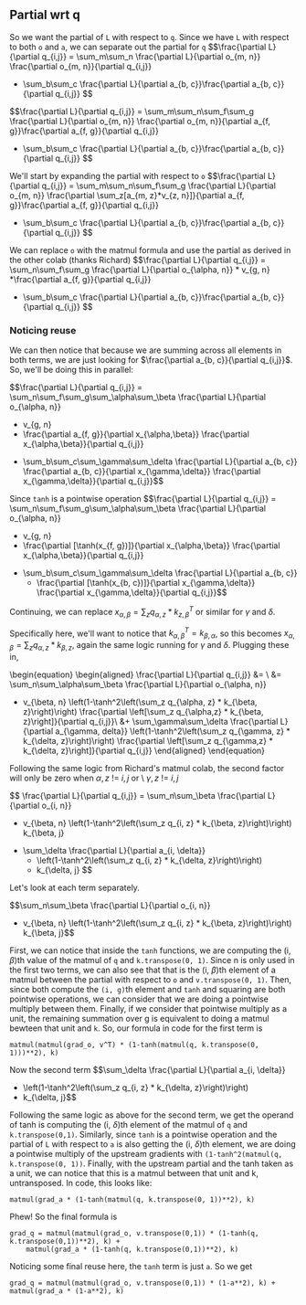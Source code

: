 ## Partial wrt q
So we want the partial of `L` with respect to `q`. Since we have `L` with respect to both `o` and `a`, we can separate out the partial for `q`
$$\frac{\partial L}{\partial q_{i,j}}
= \sum_m\sum_n \frac{\partial L}{\partial o_{m, n}} \frac{\partial o_{m, n}}{\partial q_{i,j}}
+ \sum_b\sum_c \frac{\partial L}{\partial a_{b, c}}\frac{\partial a_{b, c}}{\partial q_{i,j}} $$

$$\frac{\partial L}{\partial q_{i,j}}
= \sum_m\sum_n\sum_f\sum_g \frac{\partial L}{\partial o_{m, n}} \frac{\partial o_{m, n}}{\partial a_{f, g}}\frac{\partial a_{f, g}}{\partial q_{i,j}}
+ \sum_b\sum_c \frac{\partial L}{\partial a_{b, c}}\frac{\partial a_{b, c}}{\partial q_{i,j}} $$

We'll start by expanding the partial with respect to `o`
$$\frac{\partial L}{\partial q_{i,j}}
= \sum_m\sum_n\sum_f\sum_g \frac{\partial L}{\partial o_{m, n}} \frac{\partial \sum_z[a_{m, z}*v_{z, n}]}{\partial a_{f, g}}\frac{\partial a_{f, g}}{\partial q_{i,j}}
+ \sum_b\sum_c \frac{\partial L}{\partial a_{b, c}}\frac{\partial a_{b, c}}{\partial q_{i,j}} $$

We can replace `o` with the matmul formula and use the partial as derived in the other colab (thanks Richard)
$$\frac{\partial L}{\partial q_{i,j}}
= \sum_n\sum_f\sum_g \frac{\partial L}{\partial o_{\alpha, n}} * v_{g, n} *\frac{\partial a_{f, g}}{\partial q_{i,j}}
+ \sum_b\sum_c \frac{\partial L}{\partial a_{b, c}}\frac{\partial a_{b, c}}{\partial q_{i,j}} $$

### Noticing reuse
We can then notice that because we are summing across all elements in both terms, we are just looking for $\frac{\partial a_{b, c}}{\partial q_{i,j}}$. So, we'll be doing this in parallel:

$$\frac{\partial L}{\partial q_{i,j}}
= \sum_n\sum_f\sum_g\sum_\alpha\sum_\beta \frac{\partial L}{\partial o_{\alpha, n}}
  * v_{g, n}
  * \frac{\partial a_{f, g}}{\partial x_{\alpha,\beta}}
  \frac{\partial x_{\alpha,\beta}}{\partial q_{i,j}}
+ \sum_b\sum_c\sum_\gamma\sum_\delta \frac{\partial L}{\partial a_{b, c}}
  \frac{\partial a_{b, c}}{\partial x_{\gamma,\delta}}
  \frac{\partial x_{\gamma,\delta}}{\partial q_{i,j}}$$

Since `tanh` is a pointwise operation
$$\frac{\partial L}{\partial q_{i,j}}
= \sum_n\sum_f\sum_g\sum_\alpha\sum_\beta \frac{\partial L}{\partial o_{\alpha, n}}
  * v_{g, n}
  * \frac{\partial [\tanh(x_{f, g})]}{\partial x_{\alpha,\beta}}
  \frac{\partial x_{\alpha,\beta}}{\partial q_{i,j}}
+ \sum_b\sum_c\sum_\gamma\sum_\delta \frac{\partial L}{\partial a_{b, c}}
  * \frac{\partial [\tanh(x_{b, c})]}{\partial x_{\gamma,\delta}}
  \frac{\partial x_{\gamma,\delta}}{\partial q_{i,j}}$$

Continuing, we can replace $x_{\alpha, \beta} = \sum_z q_{\alpha,z} * k^T_{z,\beta}$ or similar for $\gamma$ and $\delta$.

Specifically here, we'll want to notice that $k^T_{\alpha, \beta} = k_{\beta, \alpha}$, so this becomes $x_{\alpha, \beta} = \sum_z q_{\alpha, z} * k_{\beta, z}$, again the same logic running for $\gamma$ and $\delta$. Plugging these in,

\begin{equation}
\begin{aligned}
\frac{\partial L}{\partial q_{i,j}} &= \\
&= \sum_n\sum_\alpha\sum_\beta \frac{\partial L}{\partial o_{\alpha, n}}
  * v_{\beta, n}
  \left(1-\tanh^2\left(\sum_z q_{\alpha, z} * k_{\beta, z}\right)\right)
  \frac{\partial \left[\sum_z q_{\alpha,z} * k_{\beta, z}\right]}{\partial q_{i,j}}\\
&+ \sum_\gamma\sum_\delta \frac{\partial L}{\partial a_{\gamma, delta}}
  \left(1-\tanh^2\left(\sum_z q_{\gamma, z} * k_{\delta, z}\right)\right)
  \frac{\partial \left[\sum_z q_{\gamma,z} * k_{\delta, z}\right]}{\partial q_{i,j}}
\end{aligned}
\end{equation}

Following the same logic from Richard's matmul colab, the second factor will only be zero when $\alpha,z$ != $i,j$ or  \\
$\gamma, z$ != $i,j$

$$
\frac{\partial L}{\partial q_{i,j}}
= \sum_n\sum_\beta \frac{\partial L}{\partial o_{i, n}}
  * v_{\beta, n}
  \left(1-\tanh^2\left(\sum_z q_{i, z} * k_{\beta, z}\right)\right)
  k_{\beta, j}
+ \sum_\delta \frac{\partial L}{\partial a_{i, \delta}}
  * \left(1-\tanh^2\left(\sum_z q_{i, z} * k_{\delta, z}\right)\right)
  * k_{\delta, j}
$$

Let's look at each term separately.

$$\sum_n\sum_\beta \frac{\partial L}{\partial o_{i, n}}
  * v_{\beta, n}
  \left(1-\tanh^2\left(\sum_z q_{i, z} * k_{\beta, z}\right)\right)
  k_{\beta, j}$$

First, we can notice that inside the `tanh` functions, we are computing the (i, $\beta$)th value of the matmul of `q` and `k.transpose(0, 1)`. Since n is only used in the first two terms, we can also see that that is the (i, $\beta$)th element of a matmul between the partial with respect to `o` and `v.transpose(0, 1)`. Then, since both compute the `(i, g)`th element and `tanh` and squaring are both pointwise operations, we can consider that we are doing a pointwise multiply between them. Finally, if we consider that pointwise multiply as a unit, the remaining summation over g is equivalent to doing a matmul bewteen that unit and `k`. So, our formula in code for the first term is

`matmul(matmul(grad_o, v^T) * (1-tanh(matmul(q, k.transpose(0, 1)))**2), k)`

Now the second term
$$\sum_\delta \frac{\partial L}{\partial a_{i, \delta}}
  * \left(1-\tanh^2\left(\sum_z q_{i, z} * k_{\delta, z}\right)\right)
  * k_{\delta, j}$$

Following the same logic as above for the second term, we get the operand of tanh is computing the (i, $\delta$)th element of the matmul of `q` and `k.transpose(0,1)`. Similarly, since `tanh` is a pointwise operation and the partial of `L` with respect to `a` is also getting the (i, $\delta$)th element, we are doing a pointwise multiply of the upstream gradients with `(1-tanh^2(matmul(q, k.transpose(0, 1))`. Finally, with the upstream partial and the tanh taken as a unit, we can notice that this is a matmul between that unit and k, untransposed. In code, this looks like:

 `matmul(grad_a * (1-tanh(matmul(q, k.transpose(0, 1))**2), k)`

 Phew! So the final formula is

```
grad_q = matmul(matmul(grad_o, v.transpose(0,1)) * (1-tanh(q, k.transpose(0,1))**2), k) +
    matmul(grad_a * (1-tanh(q, k.transpose(0,1))**2), k)
```
Noticing some final reuse here, the `tanh` term is just `a`. So we get

`grad_q = matmul(matmul(grad_o, v.transpose(0,1)) * (1-a**2), k) + matmul(grad_a * (1-a**2), k)`
